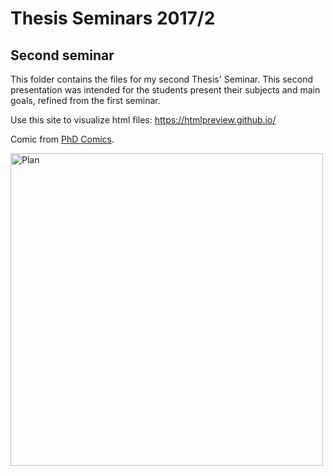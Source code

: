 # Thesis Seminars 2017/2
## Second seminar

This folder contains the files for my second Thesis' Seminar. 
This second presentation was intended for the students present their subjects and main goals, refined from the first seminar.

Use this site to visualize html files: https://htmlpreview.github.io/

Comic from [PhD Comics](http://www.phdcomics.com/comics/archive/phd012113s.gif).

<p align = "left">
    <img src="http://www.phdcomics.com/comics/archive/phd012113s.gif" alt="Plan" width="500" align = "left">

